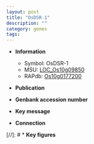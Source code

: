 ```yaml
---
layout: post
title: "OsDSR-1"
description: ""
category: genes
tags: 
---
```


* **Information**  
    + Symbol: OsDSR-1  
    + MSU: [LOC_Os10g09850](http://rice.uga.edu/cgi-bin/ORF_infopage.cgi?orf=LOC_Os10g09850)  
    + RAPdb: [Os10g0177200](http://rapdb.dna.affrc.go.jp/viewer/gbrowse_details/irgsp1?name=Os10g0177200)  

* **Publication**  

* **Genbank accession number**  

* **Key message**  

* **Connection**  

[//]: # * **Key figures**  


